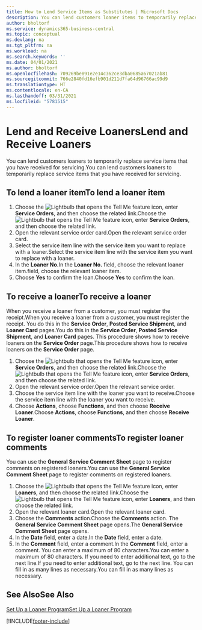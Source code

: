 ```yaml
---
title: How to Lend Service Items as Substitutes | Microsoft Docs
description: You can lend customers loaner items to temporarily replace service items that you have received for servicing.
author: bholtorf
ms.service: dynamics365-business-central
ms.topic: conceptual
ms.devlang: na
ms.tgt_pltfrm: na
ms.workload: na
ms.search.keywords: ''
ms.date: 04/01/2021
ms.author: bholtorf
ms.openlocfilehash: 709269be891e2e14c362ce3dba0685a67021ab81
ms.sourcegitcommit: 766e2840fd16efb901d211d7fa64d96766ac99d9
ms.translationtype: HT
ms.contentlocale: en-CA
ms.lasthandoff: 03/31/2021
ms.locfileid: "5781515"
---
```

# <a name="lend-and-receive-loaners"></a><span data-ttu-id="76749-103">Lend and Receive Loaners</span><span class="sxs-lookup"><span data-stu-id="76749-103">Lend and Receive Loaners</span></span>
<span data-ttu-id="76749-104">You can lend customers loaners to temporarily replace service items that you have received for servicing.</span><span class="sxs-lookup"><span data-stu-id="76749-104">You can lend customers loaners to temporarily replace service items that you have received for servicing.</span></span>  
  
## <a name="to-lend-a-loaner-item"></a><span data-ttu-id="76749-105">To lend a loaner item</span><span class="sxs-lookup"><span data-stu-id="76749-105">To lend a loaner item</span></span>    
1. <span data-ttu-id="76749-106">Choose the ![Lightbulb that opens the Tell Me feature](media/ui-search/search_small.png "Tell me what you want to do") icon, enter **Service Orders**, and then choose the related link.</span><span class="sxs-lookup"><span data-stu-id="76749-106">Choose the ![Lightbulb that opens the Tell Me feature](media/ui-search/search_small.png "Tell me what you want to do") icon, enter **Service Orders**, and then choose the related link.</span></span>  
2. <span data-ttu-id="76749-107">Open the relevant service order card.</span><span class="sxs-lookup"><span data-stu-id="76749-107">Open the relevant service order card.</span></span>  
3. <span data-ttu-id="76749-108">Select the service item line with the service item you want to replace with a loaner.</span><span class="sxs-lookup"><span data-stu-id="76749-108">Select the service item line with the service item you want to replace with a loaner.</span></span>  
4. <span data-ttu-id="76749-109">In the **Loaner No.**</span><span class="sxs-lookup"><span data-stu-id="76749-109">In the **Loaner No.**</span></span> <span data-ttu-id="76749-110">field, choose the relevant loaner item.</span><span class="sxs-lookup"><span data-stu-id="76749-110">field, choose the relevant loaner item.</span></span>  
5. <span data-ttu-id="76749-111">Choose **Yes** to confirm the loan.</span><span class="sxs-lookup"><span data-stu-id="76749-111">Choose **Yes** to confirm the loan.</span></span>  

## <a name="to-receive-a-loaner"></a><span data-ttu-id="76749-112">To receive a loaner</span><span class="sxs-lookup"><span data-stu-id="76749-112">To receive a loaner</span></span>  
<span data-ttu-id="76749-113">When you receive a loaner from a customer, you must register the receipt.</span><span class="sxs-lookup"><span data-stu-id="76749-113">When you receive a loaner from a customer, you must register the receipt.</span></span> <span data-ttu-id="76749-114">You do this in the **Service Order**, **Posted Service Shipment**, and **Loaner Card** pages.</span><span class="sxs-lookup"><span data-stu-id="76749-114">You do this in the **Service Order**, **Posted Service Shipment**, and **Loaner Card** pages.</span></span> <span data-ttu-id="76749-115">This procedure shows how to receive loaners on the **Service Order** page.</span><span class="sxs-lookup"><span data-stu-id="76749-115">This procedure shows how to receive loaners on the **Service Order** page.</span></span>  
  
1. <span data-ttu-id="76749-116">Choose the ![Lightbulb that opens the Tell Me feature](media/ui-search/search_small.png "Tell me what you want to do") icon, enter **Service Orders**, and then choose the related link.</span><span class="sxs-lookup"><span data-stu-id="76749-116">Choose the ![Lightbulb that opens the Tell Me feature](media/ui-search/search_small.png "Tell me what you want to do") icon, enter **Service Orders**, and then choose the related link.</span></span>  
2. <span data-ttu-id="76749-117">Open the relevant service order.</span><span class="sxs-lookup"><span data-stu-id="76749-117">Open the relevant service order.</span></span>  
3. <span data-ttu-id="76749-118">Choose the service item line with the loaner you want to receive.</span><span class="sxs-lookup"><span data-stu-id="76749-118">Choose the service item line with the loaner you want to receive.</span></span>  
4. <span data-ttu-id="76749-119">Choose **Actions**, choose **Functions**, and then choose **Receive Loaner**.</span><span class="sxs-lookup"><span data-stu-id="76749-119">Choose **Actions**, choose **Functions**, and then choose **Receive Loaner**.</span></span>  

## <a name="to-register-loaner-comments"></a><span data-ttu-id="76749-120">To register loaner comments</span><span class="sxs-lookup"><span data-stu-id="76749-120">To register loaner comments</span></span>  
<span data-ttu-id="76749-121">You can use the **General Service Comment Sheet** page to register comments on registered loaners.</span><span class="sxs-lookup"><span data-stu-id="76749-121">You can use the **General Service Comment Sheet** page to register comments on registered loaners.</span></span>  
  
1. <span data-ttu-id="76749-122">Choose the ![Lightbulb that opens the Tell Me feature](media/ui-search/search_small.png "Tell me what you want to do") icon, enter **Loaners**, and then choose the related link.</span><span class="sxs-lookup"><span data-stu-id="76749-122">Choose the ![Lightbulb that opens the Tell Me feature](media/ui-search/search_small.png "Tell me what you want to do") icon, enter **Loaners**, and then choose the related link.</span></span>  
2. <span data-ttu-id="76749-123">Open the relevant loaner card.</span><span class="sxs-lookup"><span data-stu-id="76749-123">Open the relevant loaner card.</span></span>  
3. <span data-ttu-id="76749-124">Choose the **Comments** action.</span><span class="sxs-lookup"><span data-stu-id="76749-124">Choose the **Comments** action.</span></span> <span data-ttu-id="76749-125">The **General Service Comment Sheet** page opens.</span><span class="sxs-lookup"><span data-stu-id="76749-125">The **General Service Comment Sheet** page opens.</span></span>  
4. <span data-ttu-id="76749-126">In the **Date** field, enter a date.</span><span class="sxs-lookup"><span data-stu-id="76749-126">In the **Date** field, enter a date.</span></span>  
5. <span data-ttu-id="76749-127">In the **Comment** field, enter a comment.</span><span class="sxs-lookup"><span data-stu-id="76749-127">In the **Comment** field, enter a comment.</span></span> <span data-ttu-id="76749-128">You can enter a maximum of 80 characters.</span><span class="sxs-lookup"><span data-stu-id="76749-128">You can enter a maximum of 80 characters.</span></span> <span data-ttu-id="76749-129">If you need to enter additional text, go to the next line.</span><span class="sxs-lookup"><span data-stu-id="76749-129">If you need to enter additional text, go to the next line.</span></span> <span data-ttu-id="76749-130">You can fill in as many lines as necessary.</span><span class="sxs-lookup"><span data-stu-id="76749-130">You can fill in as many lines as necessary.</span></span>  
  
## <a name="see-also"></a><span data-ttu-id="76749-131">See Also</span><span class="sxs-lookup"><span data-stu-id="76749-131">See Also</span></span>  
[<span data-ttu-id="76749-132">Set Up a Loaner Program</span><span class="sxs-lookup"><span data-stu-id="76749-132">Set Up a Loaner Program</span></span>](service-how-setup-loaner-program.md)   


[!INCLUDE[footer-include](includes/footer-banner.md)]
